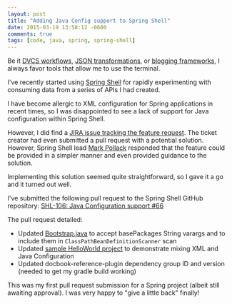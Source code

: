 ```yaml
---
layout: post
title: "Adding Java Config support to Spring Shell"
date: 2015-03-19 13:58:12 -0600
comments: true
tags: [code, java, spring, spring-shell]
---
```


Be it [DVCS workflows](https://github.com/nvie/gitflow), [JSON transformations](http://stedolan.github.io/jq/), or [blogging frameworks](http://octopress.org/), I always favor tools that allow me to use the terminal.

I've recently started using [Spring Shell](http://docs.spring.io/spring-shell/docs/current/reference/htmlsingle/) for rapidly experimenting with consuming data from a series of APIs I had created.

I have become allergic to XML configuration for Spring applications in recent times, so I was disappointed to see a lack of support for Java configuration within Spring Shell.

However, I did find a [JIRA issue tracking the feature request](https://jira.spring.io/browse/SHL-106). The ticket creator had even submitted a pull request with a potential solution. However, Spring Shell lead [Mark Pollack](https://twitter.com/markpollack) responded that the feature could be provided in a simpler manner and even provided guidance to the solution.

Implementing this solution seemed quite straightforward, so I gave it a go and it turned out well. 

I've submitted the following pull request to the Spring Shell GitHub repository: [SHL-106: Java Configuration support #66](https://github.com/spring-projects/spring-shell/pull/66)

<!-- more -->

The pull request detailed:

- Updated [Bootstrap.java](https://github.com/robinhowlett/spring-shell/commit/38562bebf3d7621d4ee9fff1e0f477664299f282#diff-aefe86f2ee6f28928f53e91587a79910) to accept basePackages String varargs and to include them in `ClassPathBeanDefinitionScanner` scan
- Updated [sample HelloWorld project](https://github.com/robinhowlett/spring-shell/commit/38562bebf3d7621d4ee9fff1e0f477664299f282#diff-c2b9b8f993e1d2ca3677a070dd126078) to demonstrate mixing XML and Java Configuration
- Updated docbook-reference-plugin dependency group ID and version (needed to get my gradle build working)

This was my first pull request submission for a Spring project (albeit still awaiting approval). I was very happy to "give a little back" finally!